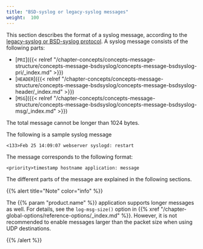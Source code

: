 ```yaml
---
title: "BSD-syslog or legacy-syslog messages"
weight:  100
---
```

<!-- DISCLAIMER: This file is based on the syslog-ng Open Source Edition documentation https://github.com/balabit/syslog-ng-ose-guides/commit/2f4a52ee61d1ea9ad27cb4f3168b95408fddfdf2 and is used under the terms of The syslog-ng Open Source Edition Documentation License. The file has been modified by Axoflow. -->

This section describes the format of a syslog message, according to the [legacy-syslog or BSD-syslog protocol](https://tools.ietf.org/search/rfc3164). A syslog message consists of the following parts:

- [`PRI`]({{< relref "/chapter-concepts/concepts-message-structure/concepts-message-bsdsyslog/concepts-message-bsdsyslog-pri/_index.md" >}})
- [`HEADER`]({{< relref "/chapter-concepts/concepts-message-structure/concepts-message-bsdsyslog/concepts-message-bsdsyslog-header/_index.md" >}})
- [`MSG`]({{< relref "/chapter-concepts/concepts-message-structure/concepts-message-bsdsyslog/concepts-message-bsdsyslog-msg/_index.md" >}})

The total message cannot be longer than 1024 bytes.

The following is a sample syslog message

```shell
<133>Feb 25 14:09:07 webserver syslogd: restart
```

The message corresponds to the following format:

```shell
<priority>timestamp hostname application: message
```

The different parts of the message are explained in the following sections.

{{% alert title="Note" color="info" %}}

The {{% param "product.name" %}} application supports longer messages as well. For details, see the `log-msg-size()` option in {{% xref "/chapter-global-options/reference-options/_index.md" %}}. However, it is not recommended to enable messages larger than the packet size when using UDP destinations.

{{% /alert %}}
